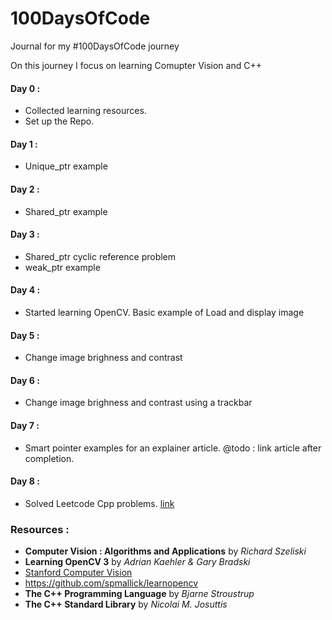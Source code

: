 # 100DaysOfCode
 Journal for my #100DaysOfCode journey

On this journey I focus on learning Comupter Vision and C++

#### Day 0 : 
* Collected learning resources. 
* Set up the Repo. 
#### Day 1 :
* Unique_ptr example
#### Day 2 :
* Shared_ptr example
#### Day 3 :
* Shared_ptr cyclic reference problem
* weak_ptr example
#### Day 4 :
* Started learning OpenCV. Basic example of Load and display image 
#### Day 5 :
* Change image brighness and contrast 
#### Day 6 :
* Change image brighness and contrast using a trackbar
#### Day 7 :
* Smart pointer examples for an explainer article. @todo : link article after completion. 
#### Day 8 :
* Solved Leetcode Cpp problems. [link](https://github.com/hegde056/LeetCode/commit/25b82bd50368519303917d35e4d88c6bf9b7129f)


### Resources : 
* **Computer Vision : Algorithms and Applications** by *Richard Szeliski*
* **Learning OpenCV 3** by *Adrian Kaehler & Gary Bradski*
* [Stanford Computer Vision](https://www.youtube.com/playlist?list=PLf7L7Kg8_FNxHATtLwDceyh72QQL9pvpQ)
* https://github.com/spmallick/learnopencv
* **The C++ Programming Language** by *Bjarne Stroustrup*
* **The C++ Standard Library** by *Nicolai M. Josuttis*

